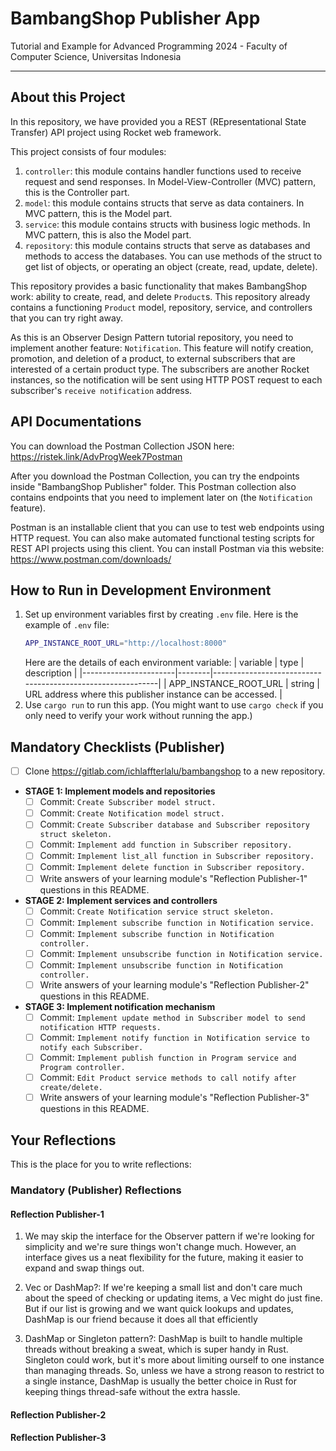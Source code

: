 # BambangShop Publisher App
Tutorial and Example for Advanced Programming 2024 - Faculty of Computer Science, Universitas Indonesia

---

## About this Project
In this repository, we have provided you a REST (REpresentational State Transfer) API project using Rocket web framework.

This project consists of four modules:
1.  `controller`: this module contains handler functions used to receive request and send responses.
    In Model-View-Controller (MVC) pattern, this is the Controller part.
2.  `model`: this module contains structs that serve as data containers.
    In MVC pattern, this is the Model part.
3.  `service`: this module contains structs with business logic methods.
    In MVC pattern, this is also the Model part.
4.  `repository`: this module contains structs that serve as databases and methods to access the databases.
    You can use methods of the struct to get list of objects, or operating an object (create, read, update, delete).

This repository provides a basic functionality that makes BambangShop work: ability to create, read, and delete `Product`s.
This repository already contains a functioning `Product` model, repository, service, and controllers that you can try right away.

As this is an Observer Design Pattern tutorial repository, you need to implement another feature: `Notification`.
This feature will notify creation, promotion, and deletion of a product, to external subscribers that are interested of a certain product type.
The subscribers are another Rocket instances, so the notification will be sent using HTTP POST request to each subscriber's `receive notification` address.

## API Documentations

You can download the Postman Collection JSON here: https://ristek.link/AdvProgWeek7Postman

After you download the Postman Collection, you can try the endpoints inside "BambangShop Publisher" folder.
This Postman collection also contains endpoints that you need to implement later on (the `Notification` feature).

Postman is an installable client that you can use to test web endpoints using HTTP request.
You can also make automated functional testing scripts for REST API projects using this client.
You can install Postman via this website: https://www.postman.com/downloads/

## How to Run in Development Environment
1.  Set up environment variables first by creating `.env` file.
    Here is the example of `.env` file:
    ```bash
    APP_INSTANCE_ROOT_URL="http://localhost:8000"
    ```
    Here are the details of each environment variable:
    | variable              | type   | description                                                |
    |-----------------------|--------|------------------------------------------------------------|
    | APP_INSTANCE_ROOT_URL | string | URL address where this publisher instance can be accessed. |
2.  Use `cargo run` to run this app.
    (You might want to use `cargo check` if you only need to verify your work without running the app.)

## Mandatory Checklists (Publisher)
-   [ ] Clone https://gitlab.com/ichlaffterlalu/bambangshop to a new repository.
-   **STAGE 1: Implement models and repositories**
    -   [ ] Commit: `Create Subscriber model struct.`
    -   [ ] Commit: `Create Notification model struct.`
    -   [ ] Commit: `Create Subscriber database and Subscriber repository struct skeleton.`
    -   [ ] Commit: `Implement add function in Subscriber repository.`
    -   [ ] Commit: `Implement list_all function in Subscriber repository.`
    -   [ ] Commit: `Implement delete function in Subscriber repository.`
    -   [ ] Write answers of your learning module's "Reflection Publisher-1" questions in this README.
-   **STAGE 2: Implement services and controllers**
    -   [ ] Commit: `Create Notification service struct skeleton.`
    -   [ ] Commit: `Implement subscribe function in Notification service.`
    -   [ ] Commit: `Implement subscribe function in Notification controller.`
    -   [ ] Commit: `Implement unsubscribe function in Notification service.`
    -   [ ] Commit: `Implement unsubscribe function in Notification controller.`
    -   [ ] Write answers of your learning module's "Reflection Publisher-2" questions in this README.
-   **STAGE 3: Implement notification mechanism**
    -   [ ] Commit: `Implement update method in Subscriber model to send notification HTTP requests.`
    -   [ ] Commit: `Implement notify function in Notification service to notify each Subscriber.`
    -   [ ] Commit: `Implement publish function in Program service and Program controller.`
    -   [ ] Commit: `Edit Product service methods to call notify after create/delete.`
    -   [ ] Write answers of your learning module's "Reflection Publisher-3" questions in this README.

## Your Reflections
This is the place for you to write reflections:

### Mandatory (Publisher) Reflections

#### Reflection Publisher-1
1. We may skip the interface for the Observer pattern if we're looking for simplicity and we're sure things won't change much. However, an interface gives us a neat flexibility for the future, making it easier to expand and swap things out.

2. Vec or DashMap?: If we're keeping a small list and don't care much about the speed of checking or updating items, a Vec might do just fine. But if our list is growing and we want quick lookups and updates, DashMap is our friend because it does all that efficiently

3. DashMap or Singleton pattern?: DashMap is built to handle multiple threads without breaking a sweat, which is super handy in Rust. Singleton could work, but it's more about limiting ourself to one instance than managing threads. So, unless we have a strong reason to restrict to a single instance, DashMap is usually the better choice in Rust for keeping things thread-safe without the extra hassle.


#### Reflection Publisher-2

#### Reflection Publisher-3
